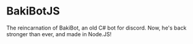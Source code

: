 # BakiBotJS
The reincarnation of BakiBot, an old C# bot for discord. Now, he's back stronger than ever, and made in Node.JS!
